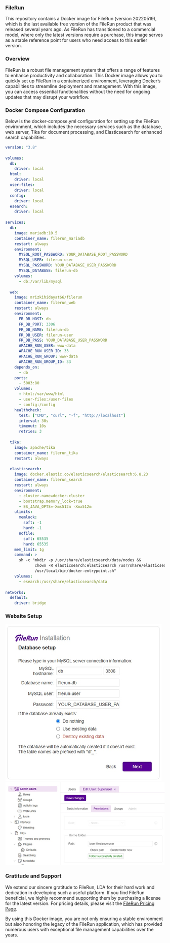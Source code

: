 ### FileRun
This repository contains a Docker image for FileRun (version 20220519), which is the last available free version of the FileRun product that was released several years ago. As FileRun has transitioned to a commercial model, where only the latest versions require a purchase, this image serves as a stable reference point for users who need access to this earlier version.

### Overview
FileRun is a robust file management system that offers a range of features to enhance productivity and collaboration. This Docker image allows you to quickly set up FileRun in a containerized environment, leveraging Docker’s capabilities to streamline deployment and management. With this image, you can access essential functionalities without the need for ongoing updates that may disrupt your workflow.

### Docker Compose Configuration
Below is the docker-compose.yml configuration for setting up the FileRun environment, which includes the necessary services such as the database, web server, Tika for document processing, and Elasticsearch for enhanced search capabilities.

```yaml
version: "3.8"

volumes:
  db:
    driver: local
  html:
    driver: local
  user-files:
    driver: local
  config:
    driver: local
  esearch:
    driver: local

services:
  db:
    image: mariadb:10.5
    container_name: filerun_mariadb
    restart: always
    environment:
      MYSQL_ROOT_PASSWORD: YOUR_DATABASE_ROOT_PASSWORD
      MYSQL_USER: filerun-user
      MYSQL_PASSWORD: YOUR_DATABASE_USER_PASSWORD
      MYSQL_DATABASE: filerun-db
    volumes:
      - db:/var/lib/mysql

  web:
    image: mrizkihidayat66/filerun
    container_name: filerun_web
    restart: always
    environment:
      FR_DB_HOST: db
      FR_DB_PORT: 3306
      FR_DB_NAME: filerun-db
      FR_DB_USER: filerun-user
      FR_DB_PASS: YOUR_DATABASE_USER_PASSWORD
      APACHE_RUN_USER: www-data
      APACHE_RUN_USER_ID: 33
      APACHE_RUN_GROUP: www-data
      APACHE_RUN_GROUP_ID: 33
    depends_on:
      - db
    ports:
      - 5003:80
    volumes:
      - html:/var/www/html
      - user-files:/user-files
      - config:/config
    healthcheck:
      test: ["CMD", "curl", "-f", "http://localhost"]
      interval: 30s
      timeout: 10s
      retries: 3

  tika:
    image: apache/tika
    container_name: filerun_tika
    restart: always

  elasticsearch:
    image: docker.elastic.co/elasticsearch/elasticsearch:6.8.23
    container_name: filerun_search
    restart: always
    environment:
      - cluster.name=docker-cluster
      - bootstrap.memory_lock=true
      - ES_JAVA_OPTS=-Xms512m -Xmx512m
    ulimits:
      memlock:
        soft: -1
        hard: -1
      nofile:
        soft: 65535
        hard: 65535
    mem_limit: 1g
    command: >
      sh -c "mkdir -p /usr/share/elasticsearch/data/nodes &&
             chown -R elasticsearch:elasticsearch /usr/share/elasticsearch/data &&
             /usr/local/bin/docker-entrypoint.sh"
    volumes:
      - esearch:/usr/share/elasticsearch/data

networks:
  default:
    driver: bridge
```

### Website Setup
<img src="images/6QZhRvNpM1ZnzwkSfK11ERpX.jpg">
<img src="images/RyOxSYmp1cMjdmsJFeGZENrG.jpg">

### Gratitude and Support
We extend our sincere gratitude to FileRun, LDA for their hard work and dedication in developing such a useful platform. If you find FileRun beneficial, we highly recommend supporting them by purchasing a license for the latest version. For pricing details, please visit the [FileRun Pricing Page](https://filerun.com/pricing).

By using this Docker image, you are not only ensuring a stable environment but also honoring the legacy of the FileRun application, which has provided numerous users with exceptional file management capabilities over the years.

